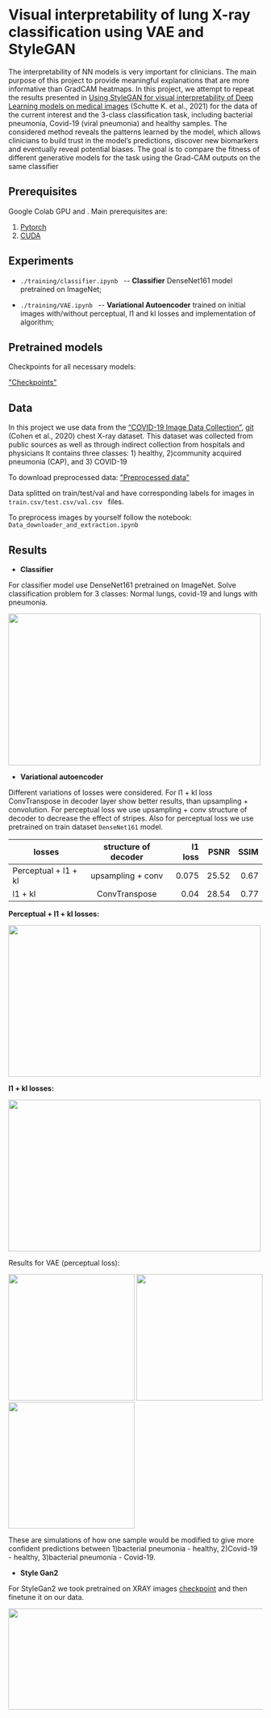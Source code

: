 # Visual interpretability of lung X-ray classification using VAE and StyleGAN


The interpretability of NN models is very important for clinicians. The main purpose of this project to provide meaningful
explanations that are more informative than GradCAM heatmaps. In this project, we attempt to repeat the results presented in
[Using StyleGAN for visual interpretability of Deep Learning models on medical images](https://arxiv.org/pdf/2101.07563.pdf) (Schutte K. et al., 2021) for the data of
the current interest and the 3-class classification task, including bacterial pneumonia, Covid-19 (viral pneumonia) and healthy samples. The considered method reveals the patterns learned by the model, which
allows clinicians to build trust in the model’s predictions, discover new biomarkers and eventually reveal potential biases. The
goal is to compare the fitness of different generative models for the task using the Grad-CAM outputs on the same classifier

## Prerequisites

Google Colab GPU and .
Main prerequisites are:

1. [Pytorch](https://pytorch.org/)
2. [CUDA](https://developer.nvidia.com/cuda-downloads)

## Experiments

- ```./training/classifier.ipynb ``` -- __Classifier__ DenseNet161 model pretrained on ImageNet;

- ```./training/VAE.ipynb ``` -- __Variational Autoencoder__ trained on initial images with/without perceptual, l1 and kl losses and implementation of algorithm;



## Pretrained models

Checkpoints for all necessary models: 

["Checkpoints"](https://drive.google.com/drive/u/1/folders/1o8Gr2bwNK_TzF5MxUdKNjj2Wb8RiveL0)

## Data

In this project we use  data from the [“COVID-19 Image Data Collection”](https://arxiv.org/abs/2003.11597), [git](https://github.com/ieee8023/covid-chestxray-dataset) (Cohen et al., 2020) chest X-ray dataset. This dataset was collected from public sources as well as through indirect collection from hospitals and physicians It contains three classes: 1) healthy, 2)community acquired pneumonia (CAP), and 3) COVID-19 

To download preprocessed data: ["Preprocessed data"](https://drive.google.com/drive/u/1/folders/1eWKsLpFsz4F57q4VNZmiBL2ap1e0k6Um)

Data splitted on train/test/val and have corresponding labels for images in ```train.csv/test.csv/val.csv ``` files.

To preprocess images by yourself follow the notebook:
```Data_downloader_and_extraction.ipynb ``` 

## Results

- __Classifier__ 

For classifier model use DenseNet161 pretrained on ImageNet. Solve classification problem for 3 classes: Normal lungs, covid-19 and lungs with pneumonia.



<img src="https://github.com/koava36/Generative-models-for-lung-parenchyma-progression-modeling/blob/main/imgs/classifier_acc.png" alt="" width="500" height="300">


- __Variational autoencoder__ 

Different variations of losses were considered. For l1 + kl loss ConvTranspose in decoder layer show better results, than upsampling + convolution.
For perceptual loss we use upsampling + conv structure of decoder to decrease the effect of stripes. Also for perceptual loss we use pretrained on train dataset ```DenseNet161``` model.

|losses | structure of decoder | l1 loss | PSNR| SSIM|
|----------------|:---------:|----------------:|--------------:|-----------:|
| Perceptual + l1 + kl| upsampling + conv| 0.075|25.52|0.67|
|l1 + kl| ConvTranspose |0.04 |28.54|0.77|

__Perceptual + l1 + kl losses:__

<img src="https://github.com/koava36/Generative-models-for-lung-parenchyma-progression-modeling/blob/main/imgs/perceptual_vae.png" alt="" width="500" height="300">

__l1 + kl losses:__

<img src="https://github.com/koava36/Generative-models-for-lung-parenchyma-progression-modeling/blob/main/imgs/vae_reconstructed.png" alt="" width="500" height="300">

Results for VAE (perceptual loss):

<div class="row">
    <img src="https://github.com/koava36/Generative-models-for-lung-parenchyma-progression-modeling/blob/main/imgs/pneum_to_norm.gif" alt="" width="250">
    <img src="https://github.com/koava36/Generative-models-for-lung-parenchyma-progression-modeling/blob/main/imgs/covid_to_norm.gif" alt="" width="250">
    <img src="https://github.com/koava36/Generative-models-for-lung-parenchyma-progression-modeling/blob/main/imgs/pneum_to_covid.gif" alt="" width="250">
</div>

These are simulations of how one sample would be modified to give more confident predictions between 1)bacterial pneumonia - healthy, 2)Covid-19 - healthy, 3)bacterial pneumonia - Covid-19.

- __Style Gan2__

For StyleGan2 we took pretrained on XRAY images [checkpoint](https://drive.google.com/file/d/1Wmi7qZ-ngX0clvHmgS-j2-FNIMZCWziK/view) and then finetune it on our data.

<img src="https://github.com/koava36/Generative-models-for-lung-parenchyma-progression-modeling/blob/main/imgs/style_gan_generated.png" alt="" width="800" height="200">



<!-- 
<!-- Build LR classifier both on initial data and obtained after encoder bottleneck vectors for gender and age labels.

| Label| Initial vectors | Bottlenck vectors |
|----------------|:---------:|----------------:|
| Gender | 0.919 | 0.856 |
| Age| 0.47 | 0.465 | -->
 




